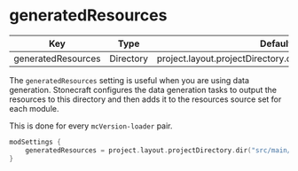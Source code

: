 # generatedResources

| Key                | Type      | Default                                                   |
|--------------------|-----------|-----------------------------------------------------------|
| generatedResources | Directory | project.layout.projectDirectory.dir("src/main/generated") |


The `generatedResources` setting is useful when you are using data generation.
Stonecraft configures the data generation tasks to output the resources to this directory and then adds it to the resources source set
for each module.

This is done for every `mcVersion-loader` pair.

```kotlin title="build.gradle.kts"
modSettings {
    generatedResources = project.layout.projectDirectory.dir("src/main/generated")
}
```
